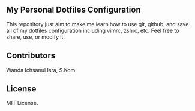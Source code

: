 ## My Personal Dotfiles Configuration

This repository just aim to make me learn how to use git, github, and save all
of my dotfiles configuration including vimrc, zshrc, etc. Feel free to share,
use, or modify it.

## Contributors

Wanda Ichsanul Isra, S.Kom.

## License

MIT License.
